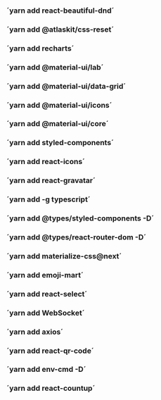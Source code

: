 
<!-- Bibliotecas Instaladas  -->
 
### ´yarn add react-beautiful-dnd´
### ´yarn add @atlaskit/css-reset´
### ´yarn add recharts´
### ´yarn add @material-ui/lab´
### ´yarn add @material-ui/data-grid´
### ´yarn add @material-ui/icons´
### ´yarn add @material-ui/core´
### ´yarn add styled-components´
### ´yarn add react-icons´
### ´yarn add react-gravatar´
### ´yarn add -g typescript´
### ´yarn add @types/styled-components -D´
### ´yarn add @types/react-router-dom -D´
### ´yarn add materialize-css@next´
### ´yarn add emoji-mart´
### ´yarn add react-select´
### ´yarn add WebSocket´
### ´yarn add axios´
### ´yarn add react-qr-code´
### ´yarn add env-cmd -D´
### ´yarn add react-countup´